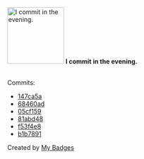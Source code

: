 <img src="https://my-badges.github.io/my-badges/evening-commits.png" alt="I commit in the evening." title="I commit in the evening." width="128">
<strong>I commit in the evening.</strong>
<br><br>

Commits:

- <a href="https://github.com/NCherfaoui/allocine-jaxrs-mysql/commit/147ca5a440430ad6e049435674cf59e52b552325">147ca5a</a>
- <a href="https://github.com/NCherfaoui/bot_discord_template/commit/68460ad87e552ecd537ec933497d45d1c3c02220">68460ad</a>
- <a href="https://github.com/NCherfaoui/xml-xsd-validate/commit/05cf159b52e34a02b728bf7eb1642a0c61d195ed">05cf159</a>
- <a href="https://github.com/NCherfaoui/SymfonyProject/commit/81abd48d3c45b08c75c800ce031d57b59ecea31d">81abd48</a>
- <a href="https://github.com/NCherfaoui/SymfonyProject/commit/f53f4e81be75563f4c2c24cabf8c0d4e3d298bcd">f53f4e8</a>
- <a href="https://github.com/NCherfaoui/bot_discord_template/commit/b1b7891eec7d6c9eb54a02086996608bf602988b">b1b7891</a>


Created by <a href="https://github.com/my-badges/my-badges">My Badges</a>